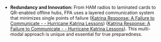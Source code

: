 - **Redundancy and Innovation:** From HAM radios to laminated cards to QR-enabled offline hubs, FPA uses a layered communication system that minimizes single points of failure ([Katrina Response: A Failure to Communicate - - Hurricane Katrina Lessons](https://veoci.com/blog/katrina-response-a-failure-to-communicate/#:~:text=However%2C%20everyday%20means%20of%20communication,federal%2C%20state%20and%20local%20agencies)) ([Katrina Response: A Failure to Communicate - - Hurricane Katrina Lessons](https://veoci.com/blog/katrina-response-a-failure-to-communicate/#:~:text=,coordinate%20the%20various%20efforts%20of)). This multi-modal approach is unique and essential for true preparedness.